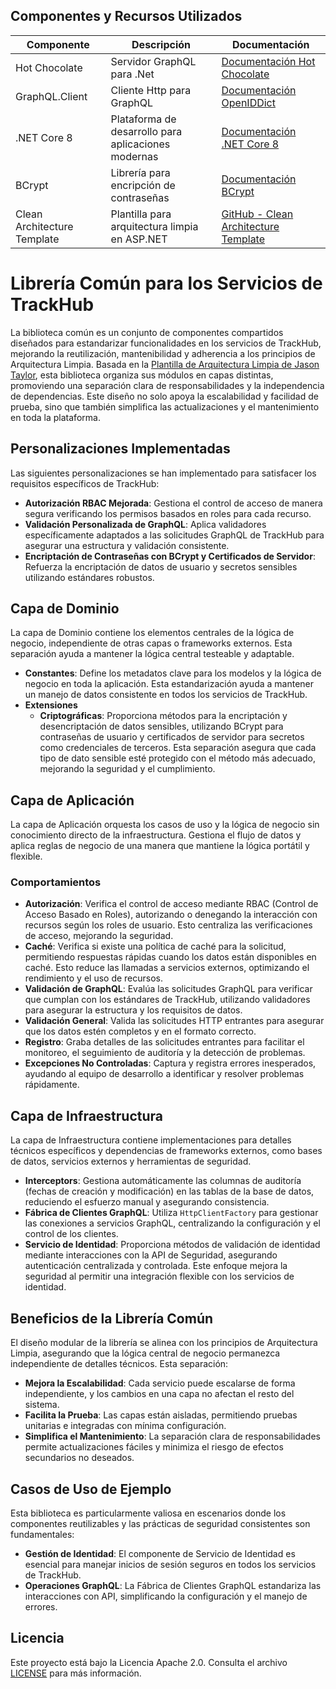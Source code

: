 ﻿## Componentes y Recursos Utilizados

| Componente                | Descripción                                             | Documentación                                                                 |
|---------------------------|---------------------------------------------------------|-------------------------------------------------------------------------------|
| Hot Chocolate             | Servidor GraphQL para .Net        | [Documentación Hot Chocolate](https://chillicream.com/docs/hotchocolate/v13)                           |
| GraphQL.Client            | Cliente Http para GraphQL        | [Documentación OpenIDDict](https://openiddict.com/)                           |
| .NET Core 8               | Plataforma de desarrollo para aplicaciones modernas     | [Documentación .NET Core 8](https://learn.microsoft.com/en-us/dotnet/core/whats-new/dotnet-8/overview) |
| BCrypt                    | Librería para encripción de contraseñas                 | [Documentación BCrypt](https://github.com/BcryptNet/bcrypt.net)               |
| Clean Architecture Template | Plantilla para arquitectura limpia en ASP.NET        | [GitHub - Clean Architecture Template](https://github.com/jasontaylordev/CleanArchitecture) |


# Librería Común para los Servicios de TrackHub

La biblioteca común es un conjunto de componentes compartidos diseñados para estandarizar funcionalidades en los servicios de TrackHub, mejorando la reutilización, mantenibilidad y adherencia a los principios de Arquitectura Limpia. Basada en la [Plantilla de Arquitectura Limpia de Jason Taylor](https://github.com/jasontaylordev/CleanArchitecture), esta biblioteca organiza sus módulos en capas distintas, promoviendo una separación clara de responsabilidades y la independencia de dependencias. Este diseño no solo apoya la escalabilidad y facilidad de prueba, sino que también simplifica las actualizaciones y el mantenimiento en toda la plataforma.

## Personalizaciones Implementadas

Las siguientes personalizaciones se han implementado para satisfacer los requisitos específicos de TrackHub:

- **Autorización RBAC Mejorada**: Gestiona el control de acceso de manera segura verificando los permisos basados en roles para cada recurso.
- **Validación Personalizada de GraphQL**: Aplica validadores específicamente adaptados a las solicitudes GraphQL de TrackHub para asegurar una estructura y validación consistente.
- **Encriptación de Contraseñas con BCrypt y Certificados de Servidor**: Refuerza la encriptación de datos de usuario y secretos sensibles utilizando estándares robustos.

## Capa de Dominio

La capa de Dominio contiene los elementos centrales de la lógica de negocio, independiente de otras capas o frameworks externos. Esta separación ayuda a mantener la lógica central testeable y adaptable.

- **Constantes**: Define los metadatos clave para los modelos y la lógica de negocio en toda la aplicación. Esta estandarización ayuda a mantener un manejo de datos consistente en todos los servicios de TrackHub.
- **Extensiones**
  - **Criptográficas**: Proporciona métodos para la encriptación y desencriptación de datos sensibles, utilizando BCrypt para contraseñas de usuario y certificados de servidor para secretos como credenciales de terceros. Esta separación asegura que cada tipo de dato sensible esté protegido con el método más adecuado, mejorando la seguridad y el cumplimiento.

## Capa de Aplicación

La capa de Aplicación orquesta los casos de uso y la lógica de negocio sin conocimiento directo de la infraestructura. Gestiona el flujo de datos y aplica reglas de negocio de una manera que mantiene la lógica portátil y flexible.

### Comportamientos

- **Autorización**: Verifica el control de acceso mediante RBAC (Control de Acceso Basado en Roles), autorizando o denegando la interacción con recursos según los roles de usuario. Esto centraliza las verificaciones de acceso, mejorando la seguridad.
- **Caché**: Verifica si existe una política de caché para la solicitud, permitiendo respuestas rápidas cuando los datos están disponibles en caché. Esto reduce las llamadas a servicios externos, optimizando el rendimiento y el uso de recursos.
- **Validación de GraphQL**: Evalúa las solicitudes GraphQL para verificar que cumplan con los estándares de TrackHub, utilizando validadores para asegurar la estructura y los requisitos de datos.
- **Validación General**: Valida las solicitudes HTTP entrantes para asegurar que los datos estén completos y en el formato correcto.
- **Registro**: Graba detalles de las solicitudes entrantes para facilitar el monitoreo, el seguimiento de auditoría y la detección de problemas.
- **Excepciones No Controladas**: Captura y registra errores inesperados, ayudando al equipo de desarrollo a identificar y resolver problemas rápidamente.

## Capa de Infraestructura

La capa de Infraestructura contiene implementaciones para detalles técnicos específicos y dependencias de frameworks externos, como bases de datos, servicios externos y herramientas de seguridad.

- **Interceptors**: Gestiona automáticamente las columnas de auditoría (fechas de creación y modificación) en las tablas de la base de datos, reduciendo el esfuerzo manual y asegurando consistencia.
- **Fábrica de Clientes GraphQL**: Utiliza `HttpClientFactory` para gestionar las conexiones a servicios GraphQL, centralizando la configuración y el control de los clientes.
- **Servicio de Identidad**: Proporciona métodos de validación de identidad mediante interacciones con la API de Seguridad, asegurando autenticación centralizada y controlada. Este enfoque mejora la seguridad al permitir una integración flexible con los servicios de identidad.

## Beneficios de la Librería Común

El diseño modular de la librería se alinea con los principios de Arquitectura Limpia, asegurando que la lógica central de negocio permanezca independiente de detalles técnicos. Esta separación:

- **Mejora la Escalabilidad**: Cada servicio puede escalarse de forma independiente, y los cambios en una capa no afectan el resto del sistema.
- **Facilita la Prueba**: Las capas están aisladas, permitiendo pruebas unitarias e integradas con mínima configuración.
- **Simplifica el Mantenimiento**: La separación clara de responsabilidades permite actualizaciones fáciles y minimiza el riesgo de efectos secundarios no deseados.

## Casos de Uso de Ejemplo

Esta biblioteca es particularmente valiosa en escenarios donde los componentes reutilizables y las prácticas de seguridad consistentes son fundamentales:

- **Gestión de Identidad**: El componente de Servicio de Identidad es esencial para manejar inicios de sesión seguros en todos los servicios de TrackHub.
- **Operaciones GraphQL**: La Fábrica de Clientes GraphQL estandariza las interacciones con API, simplificando la configuración y el manejo de errores.

## Licencia

Este proyecto está bajo la Licencia Apache 2.0. Consulta el archivo [LICENSE](https://www.apache.org/licenses/LICENSE-2.0) para más información.